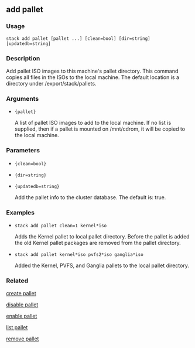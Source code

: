 ## add pallet

### Usage

`stack add pallet [pallet ...] [clean=bool] [dir=string] [updatedb=string]`

### Description

Add pallet ISO images to this machine's pallet directory. This command
	copies all files in the ISOs to the local machine. The default location
	is a directory under /export/stack/pallets.

### Arguments

* `{pallet}`

   A list of pallet ISO images to add to the local machine. If no list is
	supplied, then if a pallet is mounted on /mnt/cdrom, it will be copied
	to the local machine.


### Parameters
* `{clean=bool}`
* `{dir=string}`
* `{updatedb=string}`

   Add the pallet info to the cluster database.
	The default is: true.

### Examples

* `stack add pallet clean=1 kernel*iso`

   Adds the Kernel pallet to local pallet directory.  Before the pallet is
	added the old Kernel pallet packages are removed from the pallet
	directory.

* `stack add pallet kernel*iso pvfs2*iso ganglia*iso`

   Added the Kernel, PVFS, and Ganglia pallets to the local pallet
	directory.


### Related
[create pallet](create-pallet)

[disable pallet](disable-pallet)

[enable pallet](enable-pallet)

[list pallet](list-pallet)

[remove pallet](remove-pallet)


